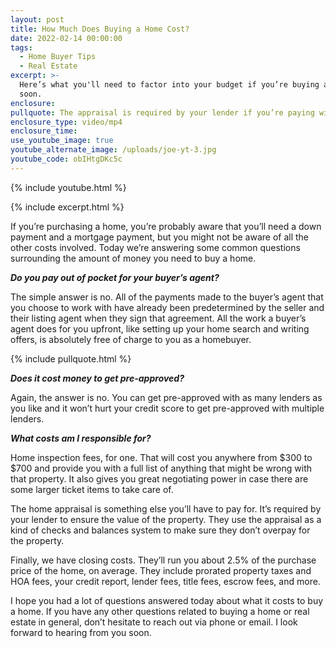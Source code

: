 ```yaml
---
layout: post
title: How Much Does Buying a Home Cost?
date: 2022-02-14 00:00:00
tags:
  - Home Buyer Tips
  - Real Estate
excerpt: >-
  Here’s what you'll need to factor into your budget if you’re buying a home
  soon.
enclosure:
pullquote: The appraisal is required by your lender if you’re paying with a loan.
enclosure_type: video/mp4
enclosure_time:
use_youtube_image: true
youtube_alternate_image: /uploads/joe-yt-3.jpg
youtube_code: obIHtgDKc5c
---
```

{% include youtube.html %}

{% include excerpt.html %}

If you’re purchasing a home, you’re probably aware that you’ll need a down payment and a mortgage payment, but you might not be aware of all the other costs involved. Today we’re answering some common questions surrounding the amount of money you need to buy a home.

***Do you pay out of pocket for your buyer’s agent?***

The simple answer is no. All of the payments made to the buyer’s agent that you choose to work with have already been predetermined by the seller and their listing agent when they sign that agreement. All the work a buyer’s agent does for you upfront, like setting up your home search and writing offers, is absolutely free of charge to you as a homebuyer.

{% include pullquote.html %}

***Does it cost money to get pre-approved?***&nbsp;

Again, the answer is no. You can get pre-approved with as many lenders as you like and it won’t hurt your credit score to get pre-approved with multiple lenders.

***What costs am I responsible for?***

Home inspection fees, for one. That will cost you anywhere from $300 to $700 and provide you with a full list of anything that might be wrong with that property. It also gives you great negotiating power in case there are some larger ticket items to take care of.&nbsp;

The home appraisal is something else you’ll have to pay for. It’s required by your lender to ensure the value of the property. They use the appraisal as a kind of checks and balances system to make sure they don’t overpay for the property.&nbsp;

Finally, we have closing costs. They’ll run you about 2.5% of the purchase price of the home, on average. They include prorated property taxes and HOA fees, your credit report, lender fees, title fees, escrow fees, and more.

I hope you had a lot of questions answered today about what it costs to buy a home. If you have any other questions related to buying a home or real estate in general, don’t hesitate to reach out via phone or email. I look forward to hearing from you soon.
